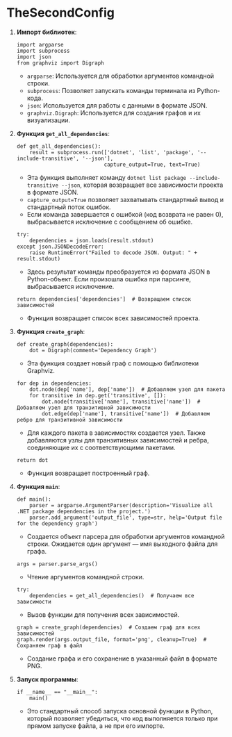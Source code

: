 # TheSecondConfig
1. **Импорт библиотек**:
   ```
   import argparse
   import subprocess
   import json
   from graphviz import Digraph
   ```
   - `argparse`: Используется для обработки аргументов командной строки.
   - `subprocess`: Позволяет запускать команды терминала из Python-кода.
   - `json`: Используется для работы с данными в формате JSON.
   - `graphviz.Digraph`: Используется для создания графов и их визуализации.

2. **Функция `get_all_dependencies`**:
   ```
   def get_all_dependencies():
       result = subprocess.run(['dotnet', 'list', 'package', '--include-transitive', '--json'], 
                               capture_output=True, text=True)
   ```
   - Эта функция выполняет команду `dotnet list package --include-transitive --json`, которая возвращает все зависимости проекта в формате JSON.
   - `capture_output=True` позволяет захватывать стандартный вывод и стандартный поток ошибок.
   - Если команда завершается с ошибкой (код возврата не равен 0), выбрасывается исключение с сообщением об ошибке.

   ```
   try:
       dependencies = json.loads(result.stdout)
   except json.JSONDecodeError:
       raise RuntimeError("Failed to decode JSON. Output: " + result.stdout)
   ```
   - Здесь результат команды преобразуется из формата JSON в Python-объект. Если произошла ошибка при парсинге, выбрасывается исключение.

   ```
   return dependencies['dependencies']  # Возвращаем список зависимостей
   ```
   - Функция возвращает список всех зависимостей проекта.

3. **Функция `create_graph`**:
   ```
   def create_graph(dependencies):
       dot = Digraph(comment='Dependency Graph')
   ```
   - Эта функция создает новый граф с помощью библиотеки Graphviz.

   ```
   for dep in dependencies:
       dot.node(dep['name'], dep['name'])  # Добавляем узел для пакета
       for transitive in dep.get('transitive', []):
           dot.node(transitive['name'], transitive['name'])  # Добавляем узел для транзитивной зависимости
           dot.edge(dep['name'], transitive['name'])  # Добавляем ребро для транзитивной зависимости
   ```
   - Для каждого пакета в зависимостях создается узел. Также добавляются узлы для транзитивных зависимостей и ребра, соединяющие их с соответствующими пакетами.

   ```
   return dot
   ```
   - Функция возвращает построенный граф.

4. **Функция `main`**:
   ```
   def main():
       parser = argparse.ArgumentParser(description='Visualize all .NET package dependencies in the project.')
       parser.add_argument('output_file', type=str, help='Output file for the dependency graph')
   ```
   - Создается объект парсера для обработки аргументов командной строки. Ожидается один аргумент — имя выходного файла для графа.

   ```
   args = parser.parse_args()
   ```
   - Чтение аргументов командной строки.

   ```
   try:
       dependencies = get_all_dependencies()  # Получаем все зависимости
   ```
   - Вызов функции для получения всех зависимостей.

   ```
   graph = create_graph(dependencies)  # Создаем граф для всех зависимостей
   graph.render(args.output_file, format='png', cleanup=True)  # Сохраняем граф в файл
   ```
   - Создание графа и его сохранение в указанный файл в формате PNG.

5. **Запуск программы**:
   ```
   if __name__ == "__main__":
       main()
   ```
   - Это стандартный способ запуска основной функции в Python, который позволяет убедиться, что код выполняется только при прямом запуске файла, а не при его импорте.
